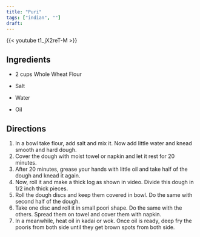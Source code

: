 ```yaml
---
title: "Puri"
tags: ["indian", ""]
draft:
---
```


{{< youtube t1_jX2reT-M >}}

## Ingredients

-   2 cups Whole Wheat Flour

-   Salt

-   Water

-   Oil

## Directions

1. In a bowl take flour, add salt and mix it. Now add little water and knead smooth and hard dough.
2. Cover the dough with moist towel or napkin and let it rest for 20 minutes.
3. After 20 minutes, grease your hands with little oil and take half of the dough and knead it again.
4. Now, roll it and make a thick log as shown in video. Divide this dough in 1/2 inch thick pieces.
5. Roll the dough  discs and keep them covered in bowl. Do the same with second half of the dough.
6. Take one disc and roll it in small poori shape. Do the same with the others. Spread them on towel and cover them with napkin.
7. In a meanwhile, heat oil in kadai or wok. Once oil is ready, deep fry the pooris from both side until they get brown spots from both side.